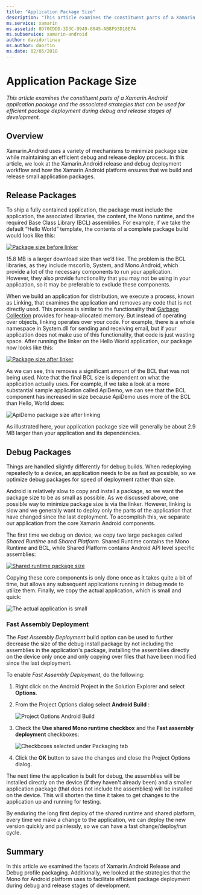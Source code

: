 ```yaml
---
title: "Application Package Size"
description: "This article examines the constituent parts of a Xamarin.Android application package and the associated strategies that can be used for efficient package deployment during debug and release stages of development."
ms.service: xamarin
ms.assetid: 8D70CDDD-3D3C-9949-8045-AB8F93D18E74
ms.subservice: xamarin-android
author: davidortinau
ms.author: daortin
ms.date: 02/05/2018
---
```


# Application Package Size

_This article examines the constituent parts of a Xamarin.Android application package and the associated strategies that can be used for efficient package deployment during debug and release stages of development._

## Overview

Xamarin.Android uses a variety of mechanisms to minimize package size while
maintaining an efficient debug and release deploy process. In this article, we
look at the Xamarin.Android release and debug deployment workflow and how the
Xamarin.Android platform ensures that we build and release small application
packages.

## Release Packages

To ship a fully contained application, the package must include the
application, the associated libraries, the content, the Mono runtime, and the
required Base Class Library (BCL) assemblies. For example, if we take the
default “Hello World” template, the contents of a complete package build
would look like this:

[![Package size before linker](app-package-size-images/hello-world-package-size-before-linker.png)](app-package-size-images/hello-world-package-size-before-linker.png#lightbox)

15.8 MB is a larger download size than we’d like. The problem is the BCL
libraries, as they include mscorlib, System, and Mono.Android, which provide a
lot of the necessary components to run your application. However, they also
provide functionality that you may not be using in your application, so it may
be preferable to exclude these components.

When we build an application for distribution, we execute a process, known as
Linking, that examines the application and removes any code that is not directly
used. This process is similar to the functionality that [Garbage Collection](~/android/internals/garbage-collection.md)
provides for heap-allocated memory. But instead of operating over objects,
linking operates over your code. For example, there is a whole namespace in
System.dll for sending and receiving email, but if your application does not
make use of this functionality, that code is just wasting space. After running
the linker on the Hello World application, our package now looks like this:

[![Package size after linker](app-package-size-images/hello-world-package-size-after-linker.png)](app-package-size-images/hello-world-package-size-after-linker.png#lightbox)

As we can see, this removes a significant amount of the BCL that was not
being used. Note that the final BCL size is dependent on what the application
actually uses. For example, if we take a look at a more substantial sample
application called ApiDemo, we can see that the BCL component has increased in
size because ApiDemo uses more of the BCL than Hello, World does:

![ApiDemo package size after linking](app-package-size-images/api-demo-package-size-after-linker.png)

As illustrated here, your application package size will generally be about
2.9 MB larger than your application and its dependencies.

## Debug Packages

Things are handled slightly differently for debug builds. When redeploying
repeatedly to a device, an application needs to be as fast as possible, so we
optimize debug packages for speed of deployment rather than size.

Android is relatively slow to copy and install a package, so we want 
the package size to be as small as possible. As we discussed above, one possible 
way to minimize package size is via the linker. However, linking is slow and we
generally want to deploy only the parts of the application that have changed
since the last deployment. To accomplish this, we separate our application from
the core Xamarin.Android components.

The first time we debug on device, we copy two large packages called
*Shared Runtime* and *Shared Platform*. Shared Runtime contains the
Mono Runtime and BCL, while Shared Platform contains Android API level
specific assemblies:

[![Shared runtime package size](app-package-size-images/shared-runtime-package-size.png)](app-package-size-images/shared-runtime-package-size.png#lightbox)

Copying these core components is only done once as it takes quite a bit of
time, but allows any subsequent applications running in debug mode to utilize
them. Finally, we copy the actual application, which is small and quick:

![The actual application is small](app-package-size-images/hello-world-debug-application-no-link.png)

### Fast Assembly Deployment

The *Fast Assembly Deployment* build option can be used to further decrease
the size of the debug install package by not including the assemblies in the application's package, installing
the assemblies directly on the device only once and only copying over files that have been
modified since the last deployment.

To enable *Fast Assembly Deployment*, do the following:

1. Right click on the Android Project in the Solution Explorer and select **Options**.

2. From the Project Options dialog select **Android Build** :  

    ![Project Options Android Build](app-package-size-images/fastdev0.png)

3. Check the  **Use shared Mono runtime checkbox** and the  **Fast assembly deployment** checkboxes:  

    ![Checkboxes selected under Packaging tab](app-package-size-images/fastdev.png)

4. Click the  **OK** button to save the changes and close the Project Options dialog.

The next time the application is built for debug, the assemblies will be installed directly on the device (if they haven't already been) and a
smaller application package (that does not include the assemblies) will be installed on the device. This will shorten the time it takes to get changes
to the application up and running for testing.

By enduring the long first deploy of the shared runtime and shared platform,
every time we make a change to the application, we can deploy the new version
quickly and painlessly, so we can have a fast change/deploy/run cycle.

## Summary

In this article we examined the facets of Xamarin.Android Release and Debug
profile packaging. Additionally, we looked at the strategies that the Mono for
Android platform uses to facilitate efficient package deployment during debug
and release stages of development.
